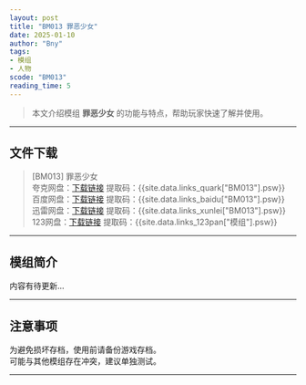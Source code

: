```yaml
---
layout: post
title: "BM013 罪恶少女"
date: 2025-01-10
author: "Bny"
tags: 
- 模组
- 人物
scode: "BM013"
reading_time: 5
---
```


> 本文介绍模组 **罪恶少女** 的功能与特点，帮助玩家快速了解并使用。

---

## 文件下载

> [BM013] 罪恶少女  
夸克网盘：[下载链接]({{site.data.links_quark["BM013"].url}}) 提取码：{{site.data.links_quark["BM013"].psw}}  
百度网盘：[下载链接]({{site.data.links_baidu["BM013"].url}}) 提取码：{{site.data.links_baidu["BM013"].psw}}  
迅雷网盘：[下载链接]({{site.data.links_xunlei["BM013"].url}}) 提取码：{{site.data.links_xunlei["BM013"].psw}}  
123网盘：[下载链接]({{site.data.links_123pan["模组"].url}}) 提取码：{{site.data.links_123pan["模组"].psw}}  

---

## 模组简介

>  
内容有待更新...  

---

## 注意事项

>  
为避免损坏存档，使用前请备份游戏存档。  
可能与其他模组存在冲突，建议单独测试。  

---

